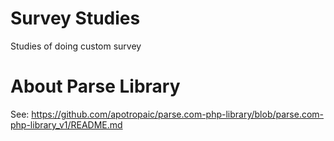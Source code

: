 # Survey Studies
Studies of doing custom survey


# About Parse Library

See: https://github.com/apotropaic/parse.com-php-library/blob/parse.com-php-library_v1/README.md